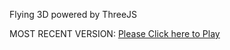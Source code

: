 Flying 3D powered by ThreeJS

MOST RECENT VERSION: [Please Click here to Play](https://rawcdn.githack.com/alperenbutun/Flying-3d/4239d44/index.html)
